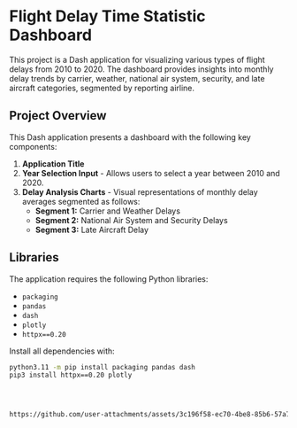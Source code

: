 # Flight Delay Time Statistic Dashboard

This project is a Dash application for visualizing various types of flight delays from 2010 to 2020. The dashboard provides insights into monthly delay trends by carrier, weather, national air system, security, and late aircraft categories, segmented by reporting airline.

## Project Overview

This Dash application presents a dashboard with the following key components:

1. **Application Title**
2. **Year Selection Input** - Allows users to select a year between 2010 and 2020.
3. **Delay Analysis Charts** - Visual representations of monthly delay averages segmented as follows:
   - **Segment 1:** Carrier and Weather Delays
   - **Segment 2:** National Air System and Security Delays
   - **Segment 3:** Late Aircraft Delay

## Libraries

The application requires the following Python libraries:
- `packaging`
- `pandas`
- `dash`
- `plotly`
- `httpx==0.20`

Install all dependencies with:
```bash
python3.11 -m pip install packaging pandas dash
pip3 install httpx==0.20 plotly




https://github.com/user-attachments/assets/3c196f58-ec70-4be8-85b6-57a760e78955

